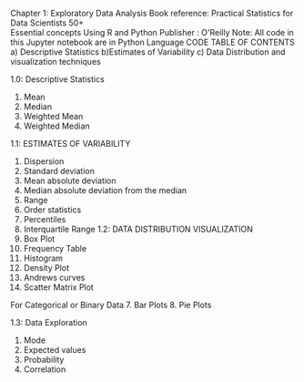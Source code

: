 Chapter 1: Exploratory Data Analysis
Book reference: Practical Statistics for Data Scientists 50+           
                Essential concepts Using R and Python
    Publisher : O'Reilly
Note: All code in this Jupyter notebook are in Python Language
CODE TABLE OF CONTENTS
a) Descriptive Statistics
b)Estimates of Variability
c) Data Distribution and visualization techniques

1.0: Descriptive Statistics

1. Mean
2. Median
3. Weighted Mean
4. Weighted Median

1.1: ESTIMATES OF VARIABILITY

1. Dispersion
2. Standard deviation
3. Mean absolute deviation
4. Median absolute deviation from the median
5. Range
6. Order statistics
7. Percentiles
8. Interquartile Range
1.2: DATA DISTRIBUTION VISUALIZATION
1. Box Plot
2. Frequency Table
3. Histogram
4. Density Plot
5. Andrews curves
6. Scatter Matrix Plot

For Categorical or Binary Data
7. Bar Plots
8. Pie Plots

1.3: Data Exploration
1. Mode
2. Expected values
3. Probability
4. Correlation